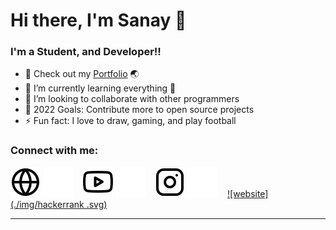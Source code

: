 # Hi there, I'm Sanay 👋 

### I'm a Student, and Developer!!

- 🔭 Check out my [Portfolio](https://sanayvarghese.tk/) 🌏
- 🌱 I’m currently learning everything 🤣
- 👯 I’m looking to collaborate with other programmers
- 🥅 2022 Goals: Contribute more to open source projects
- ⚡ Fun fact: I love to draw, gaming, and play football

### Connect with me:

[![website](./img/globe-light.svg)](https://sanayvarghese.tk/)
[![website](./img/globe-dark.svg)](https://sanayvarghese.tk/)
&nbsp;&nbsp;
[![website](./img/youtube-light.svg)](https://youtube.com/)
[![website](./img/youtube-dark.svg)](https://youtube.com/)
&nbsp;&nbsp;
[![website](./img/instagram-light.svg)](https://instagram.com/_sanay_varghese_)
[![website](./img/instagram-dark.svg)](https://instagram.com/)
&nbsp;&nbsp;
[![website](./img/hackerrank .svg)](https://hackerrank.com/)
&nbsp;&nbsp;

---
